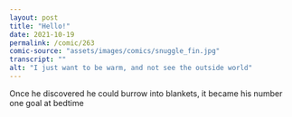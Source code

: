 ```yaml
---
layout: post
title: "Hello!"
date: 2021-10-19
permalink: /comic/263
comic-source: "assets/images/comics/snuggle_fin.jpg"
transcript: ""
alt: "I just want to be warm, and not see the outside world"
---
```

Once he discovered he could burrow into blankets, it became his number one goal at bedtime
